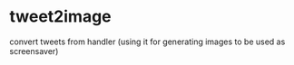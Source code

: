 # tweet2image
convert tweets from handler (using it for generating images to be used as screensaver)
